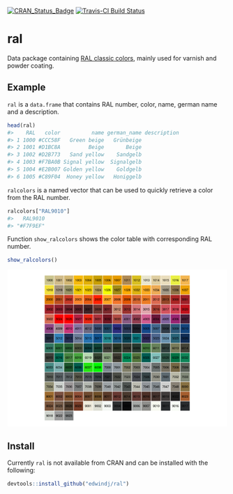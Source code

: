 
<!-- README.md is generated from README.Rmd. Please edit that file -->
[![CRAN\_Status\_Badge](http://www.r-pkg.org/badges/version/ral)](https://cran.r-project.org/package=ral) [![Travis-CI Build Status](https://travis-ci.org/edwindj/ral.svg?branch=master)](https://travis-ci.org/edwindj/ral)

ral
===

Data package containing [RAL classic colors](https://en.wikipedia.org/wiki/RAL_colour_standard), mainly used for varnish and powder coating.

Example
-------

`ral` is a `data.frame` that contains RAL number, color, name, german name and a description.

``` r
head(ral)
#>    RAL   color          name german_name description
#> 1 1000 #CCC58F   Green beige   Grünbeige            
#> 2 1001 #D1BC8A         Beige       Beige            
#> 3 1002 #D2B773   Sand yellow    Sandgelb            
#> 4 1003 #F7BA0B Signal yellow  Signalgelb            
#> 5 1004 #E2B007 Golden yellow    Goldgelb            
#> 6 1005 #C89F04  Honey yellow   Honiggelb
```

`ralcolors` is a named vector that can be used to quickly retrieve a color from the RAL number.

``` r
ralcolors["RAL9010"]
#>   RAL9010 
#> "#F7F9EF"
```

Function `show_ralcolors` shows the color table with corresponding RAL number.

``` r
show_ralcolors()
```

![](tools/README-colortable-1.png)

Install
-------

Currently `ral` is not available from CRAN and can be installed with the following:

``` r
devtools::install_github("edwindj/ral")
```

